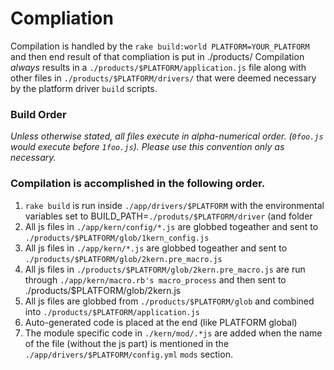 # Compliation

Compilation is handled by the `rake build:world PLATFORM=YOUR_PLATFORM` and then end result of that compliation is put in ./products/
Compilation *always* results in a `./products/$PLATFORM/application.js` file along with other files in `./products/$PLATFORM/drivers/` that
were deemed necessary by the platform driver `build` scripts.

### Build Order
*Unless otherwise stated, all files execute in alpha-numerical order. (`0foo.js` would execute before `1foo.js`).  Please use this convention only
as necessary.*

### Compilation is accomplished in the following order.

 1. `rake build` is run inside `./app/drivers/$PLATFORM` with the environmental variables set to BUILD_PATH=`./produts/$PLATFORM/driver` (and folder
 2. All js files in `./app/kern/config/*.js` are globbed togeather and sent to `./products/$PLATFORM/glob/1kern_config.js`
 3. All js files in `./app/kern/*.js` are globbed togeather and sent to `./products/$PLATFORM/glob/2kern.pre_macro.js`
 4. All js files in `./products/$PLATFORM/glob/2kern.pre_macro.js` are run through `./app/kern/macro.rb's macro_process` and then sent to ./products/$PLATFORM/glob/2kern.js
 5. All js files are globbed from `./products/$PLATFORM/glob` and combined into `./products/$PLATFORM/application.js`
 6. Auto-generated code is placed at the end (like PLATFORM global)
 7. The module specific code in `./kern/mod/.*js` are added when the name of the file (without the js part) is mentioned in the `./app/drivers/$PLATFORM/config.yml` `mods` section.
